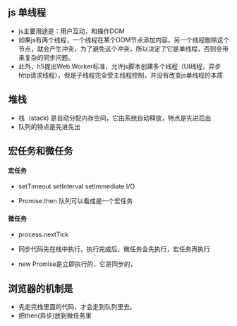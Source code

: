 ## js 单线程
- js主要用途是：用户互动，和操作DOM
- 如果js有两个线程，一个线程在某个DOM节点添加内容，另一个线程删除这个节点，就会产生冲突，为了避免这个冲突，所以决定了它是单线程，否则会带来复杂的同步问题。
- 此外，h5提出Web Worker标准，允许js脚本创建多个线程（UI线程，异步http请求线程），但是子线程完全受主线程控制，并没有改变js单线程的本质


## 堆栈

- 栈（stack) 是自动分配内存空间，它由系统自动释放，特点是先进后出
- 队列的特点是先进先出


## 宏任务和微任务
  #### 宏任务
  - setTimeout setInterval setImmediate I/O

  - Promise.then 队列可以看成是一个宏任务

  #### 微任务
  - process.nextTick

- 同步代码先在栈中执行，执行完成后，微任务会先执行，宏任务再执行

- new Promise是立即执行的，它是同步的，


## 浏览器的机制是
  - 先走完栈里面的代码，才会走到队列里去。
  - 把then(异步)放到微任务里
  

